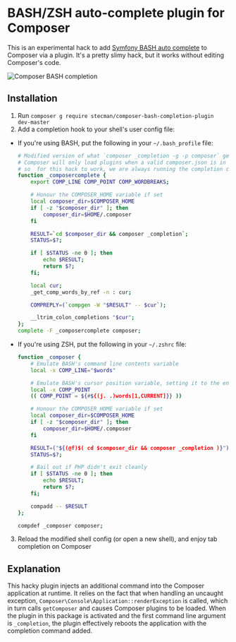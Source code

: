 # BASH/ZSH auto-complete plugin for Composer

This is an experimental hack to add [Symfony BASH auto complete](https://github.com/stecman/symfony-console-completion) to Composer via a plugin. It's a pretty slimy hack, but it works without editing Composer's code.

![Composer BASH completion](https://i.imgur.com/MoDWkby.gif)

## Installation

1. Run `composer g require stecman/composer-bash-completion-plugin dev-master`
2. Add a completion hook to your shell's user config file:
  - If you're using BASH, put the following in your `~/.bash_profile` file:

    ```bash
    # Modified version of what `composer _completion -g -p composer` generates
    # Composer will only load plugins when a valid composer.json is in its working directory,
    # so  for this hack to work, we are always running the completion command in ~/.composer
    function _composercomplete {
        export COMP_LINE COMP_POINT COMP_WORDBREAKS;

        # Honour the COMPOSER_HOME variable if set
        local composer_dir=$COMPOSER_HOME
        if [ -z "$composer_dir" ]; then
            composer_dir=$HOME/.composer
        fi

        RESULT=`cd $composer_dir && composer _completion`;
        STATUS=$?;

        if [ $STATUS -ne 0 ]; then
            echo $RESULT;
            return $?;
        fi;

        local cur;
        _get_comp_words_by_ref -n : cur;

        COMPREPLY=(`compgen -W "$RESULT" -- $cur`);

        __ltrim_colon_completions "$cur";
    };
    complete -F _composercomplete composer;
    ```
  - If you're using ZSH, put the following in your `~/.zshrc` file:
    
    ```bash
    function _composer {
        # Emulate BASH's command line contents variable
        local -x COMP_LINE="$words"

        # Emulate BASH's cursor position variable, setting it to the end of the current word.
        local -x COMP_POINT
        (( COMP_POINT = ${#${(j. .)words[1,CURRENT]}} ))

        # Honour the COMPOSER_HOME variable if set
        local composer_dir=$COMPOSER_HOME
        if [ -z "$composer_dir" ]; then
            composer_dir=$HOME/.composer
        fi
    
        RESULT=("${(@f)$( cd $composer_dir && composer _completion )}")
        STATUS=$?;
    
        # Bail out if PHP didn't exit cleanly
        if [ $STATUS -ne 0 ]; then
            echo $RESULT;
            return $?;
        fi;
    
        compadd -- $RESULT
    };
    
    compdef _composer composer;
    ```
3. Reload the modified shell config (or open a new shell), and enjoy tab completion on Composer

## Explanation

This hacky plugin injects an additional command into the Composer application at runtime. It relies on the fact that when handling an uncaught exception, `Composer\Console\Application::renderException` is called, which in turn calls `getComposer` and causes Composer plugins to be loaded. When the plugin in this package is activated and the first command line argument is `_completion`, the plugin effectively reboots the application with the completion command added.
